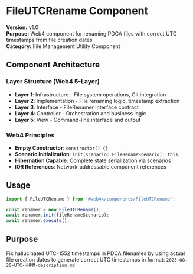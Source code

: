 # FileUTCRename Component

**Version:** v1.0  
**Purpose:** Web4 component for renaming PDCA files with correct UTC timestamps from file creation dates  
**Category:** File Management Utility Component  

## Component Architecture

### Layer Structure (Web4 5-Layer)
- **Layer 1**: Infrastructure - File system operations, Git integration
- **Layer 2**: Implementation - File renaming logic, timestamp extraction
- **Layer 3**: Interface - FileRenamer interface contract
- **Layer 4**: Controller - Orchestration and business logic
- **Layer 5**: View - Command-line interface and output

### Web4 Principles
- **Empty Constructor**: `constructor() {}`
- **Scenario Initialization**: `init(scenario: FileRenameScenario): this`
- **Hibernation Capable**: Complete state serialization via scenarios
- **IOR References**: Network-addressable component references

## Usage

```typescript
import { FileUTCRename } from '@web4x/components/FileUTCRename';

const renamer = new FileUTCRename();
await renamer.init(fileRenameScenario);
await renamer.execute();
```

## Purpose
Fix hallucinated UTC-1552 timestamps in PDCA filenames by using actual file creation dates to generate correct UTC timestamps in format: `2025-08-20-UTC-HHMM-description.md`
